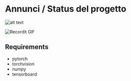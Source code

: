
# Annunci / Status del progetto


![alt text](https://github.com/LeoPits/Pytorch/blob/main/docs/lightning_logo-name.svg?raw=true)



![Recordit GIF](https://www.tensorflow.org/images/gan/dcgan.gif)





## Requirements

- pytorch
- torchvision
- numpy
- tensorboard






